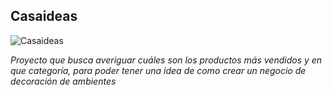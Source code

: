 ## Casaideas ##
![Casaideas](https://h.na002.leafletcdns.com/cl/data/18/logo.png)

*Proyecto que busca averiguar cuáles son los productos más vendidos y en que categoría, para poder tener una idea de como crear un negocio de decoración de ambientes*
